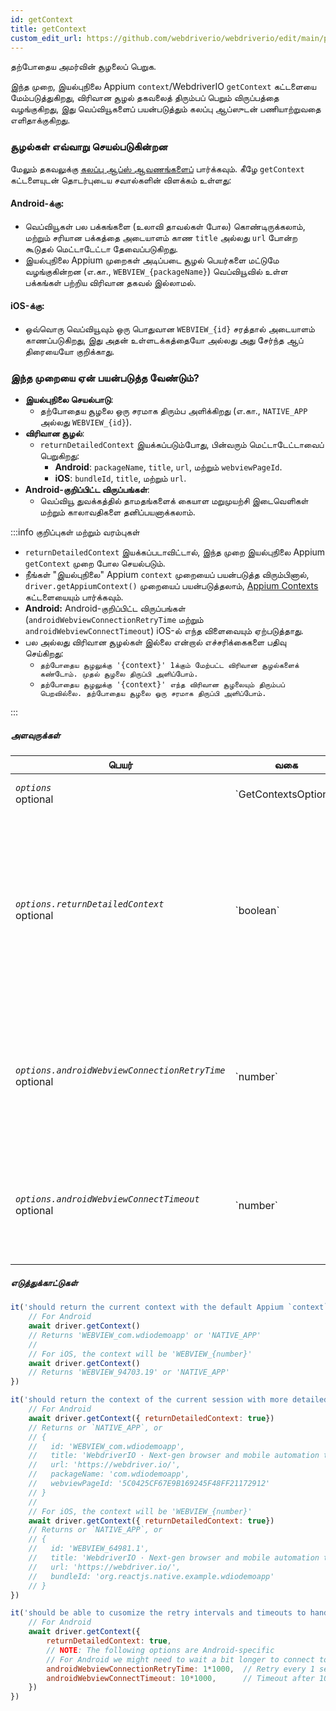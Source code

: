 ```yaml
---
id: getContext
title: getContext
custom_edit_url: https://github.com/webdriverio/webdriverio/edit/main/packages/webdriverio/src/commands/mobile/getContext.ts
---
```


தற்போதைய அமர்வின் சூழலைப் பெறுக.

இந்த முறை, இயல்புநிலை Appium `context`/WebdriverIO `getContext` கட்டளையை மேம்படுத்துகிறது, விரிவான சூழல் தகவலைத் திரும்பப் பெறும் விருப்பத்தை வழங்குகிறது, இது வெப்வியூகளைப் பயன்படுத்தும் கலப்பு ஆப்ஸுடன் பணியாற்றுவதை எளிதாக்குகிறது.

### சூழல்கள் எவ்வாறு செயல்படுகின்றன
மேலும் தகவலுக்கு [கலப்பு ஆப்ஸ் ஆவணங்களைப்](/docs/api/mobile#hybrid-apps) பார்க்கவும். கீழே `getContext` கட்டளையுடன் தொடர்புடைய சவால்களின் விளக்கம் உள்ளது:

#### Android-க்கு:
- வெப்வியூகள் பல பக்கங்களை (உலாவி தாவல்கள் போல) கொண்டிருக்கலாம், மற்றும் சரியான பக்கத்தை அடையாளம் காண `title` அல்லது `url` போன்ற கூடுதல் மெட்டாடேட்டா தேவைப்படுகிறது.
- இயல்புநிலை Appium முறைகள் அடிப்படை சூழல் பெயர்களை மட்டுமே வழங்குகின்றன (எ.கா., `WEBVIEW_{packageName}`) வெப்வியூவில் உள்ள பக்கங்கள் பற்றிய விரிவான தகவல் இல்லாமல்.

#### iOS-க்கு:
- ஒவ்வொரு வெப்வியூவும் ஒரு பொதுவான `WEBVIEW_{id}` சரத்தால் அடையாளம் காணப்படுகிறது, இது அதன் உள்ளடக்கத்தையோ அல்லது அது சேர்ந்த ஆப் திரையையோ குறிக்காது.

### இந்த முறையை ஏன் பயன்படுத்த வேண்டும்?
- **இயல்புநிலை செயல்பாடு**:
  - தற்போதைய சூழலை ஒரு சரமாக திரும்ப அளிக்கிறது (எ.கா., `NATIVE_APP` அல்லது `WEBVIEW_{id}`).
- **விரிவான சூழல்**:
  - `returnDetailedContext` இயக்கப்படும்போது, பின்வரும் மெட்டாடேட்டாவைப் பெறுகிறது:
    - **Android**: `packageName`, `title`, `url`, மற்றும் `webviewPageId`.
    - **iOS**: `bundleId`, `title`, மற்றும் `url`.
- **Android-குறிப்பிட்ட விருப்பங்கள்**:
  - வெப்வியூ துவக்கத்தில் தாமதங்களைக் கையாள மறுமுயற்சி இடைவெளிகள் மற்றும் காலாவதிகளை தனிப்பயனாக்கலாம்.

:::info குறிப்புகள் மற்றும் வரம்புகள்

- `returnDetailedContext` இயக்கப்படாவிட்டால், இந்த முறை இயல்புநிலை Appium `getContext` முறை போல செயல்படும்.
- நீங்கள் "இயல்புநிலை" Appium `context` முறையைப் பயன்படுத்த விரும்பினால், `driver.getAppiumContext()` முறையைப் பயன்படுத்தலாம், [Appium Contexts](/docs/api/appium#getappiumcontext) கட்டளையையும் பார்க்கவும்.
- **Android:** Android-குறிப்பிட்ட விருப்பங்கள் (`androidWebviewConnectionRetryTime` மற்றும் `androidWebviewConnectTimeout`) iOS-ல் எந்த விளைவையும் ஏற்படுத்தாது.
- பல அல்லது விரிவான சூழல்கள் இல்லை என்றால் எச்சரிக்கைகளை பதிவு செய்கிறது:
  - `தற்போதைய சூழலுக்கு '{context}' 1க்கும் மேற்பட்ட விரிவான சூழல்களைக் கண்டோம். முதல் சூழலை திருப்பி அளிப்போம்.`
  - `தற்போதைய சூழலுக்கு '{context}' எந்த விரிவான சூழலையும் திரும்பப் பெறவில்லை. தற்போதைய சூழலை ஒரு சரமாக திருப்பி அளிப்போம்.`

:::

##### அளவுருக்கள்

<table>
  <thead>
    <tr>
      <th>பெயர்</th><th>வகை</th><th>விவரங்கள்</th>
    </tr>
  </thead>
  <tbody>
    <tr>
      <td><code><var>options</var></code><br /><span className="label labelWarning">optional</span></td>
      <td>`GetContextsOptions`</td>
      <td>`getContext` விருப்பங்கள் (விருப்பத்தேர்வு)</td>
    </tr>
    <tr>
      <td><code><var>options.returnDetailedContext</var></code><br /><span className="label labelWarning">optional</span></td>
      <td>`boolean`</td>
      <td>இயல்பாக, நாங்கள் இயல்புநிலை Appium `context` API-ஐ அடிப்படையாகக் கொண்ட சூழல் பெயரை மட்டுமே திரும்பத் தருகிறோம், இது ஒரு சரம் மட்டுமே. நீங்கள் விரிவான சூழல் தகவலைப் பெற விரும்பினால், இதை `true` என அமைக்கவும். இயல்புநிலை `false` (விருப்பத்தேர்வு).</td>
    </tr>
    <tr>
      <td><code><var>options.androidWebviewConnectionRetryTime</var></code><br /><span className="label labelWarning">optional</span></td>
      <td>`number`</td>
      <td>வெப்வியூவுடன் இணைவதற்கு ஒவ்வொரு மறுமுயற்சிக்கும் இடையில் காத்திருக்க வேண்டிய மில்லிவினாடிகளில் நேரம். இயல்புநிலை `500` மில்லிவினாடிகள் (விருப்பத்தேர்வு). <br /><strong>ANDROID-மட்டும்</strong></td>
    </tr>
    <tr>
      <td><code><var>options.androidWebviewConnectTimeout</var></code><br /><span className="label labelWarning">optional</span></td>
      <td>`number`</td>
      <td>வெப் வியூ பக்கம் கண்டறியப்படுவதற்காக காத்திருக்க வேண்டிய அதிகபட்ச நேரம் மில்லிவினாடிகளில். இயல்புநிலை `5000` மில்லிவினாடிகள் (விருப்பத்தேர்வு). <br /><strong>ANDROID-மட்டும்</strong></td>
    </tr>
  </tbody>
</table>

##### எடுத்துக்காட்டுகள்

```js title="default.test.js"
it('should return the current context with the default Appium `context` method', async () => {
    // For Android
    await driver.getContext()
    // Returns 'WEBVIEW_com.wdiodemoapp' or 'NATIVE_APP'
    //
    // For iOS, the context will be 'WEBVIEW_{number}'
    await driver.getContext()
    // Returns 'WEBVIEW_94703.19' or 'NATIVE_APP'
})

```

```js title="detailed.test.js"
it('should return the context of the current session with more detailed information', async () => {
    // For Android
    await driver.getContext({ returnDetailedContext: true})
    // Returns or `NATIVE_APP`, or
    // {
    //   id: 'WEBVIEW_com.wdiodemoapp',
    //   title: 'WebdriverIO · Next-gen browser and mobile automation test framework for Node.js | WebdriverIO',
    //   url: 'https://webdriver.io/',
    //   packageName: 'com.wdiodemoapp',
    //   webviewPageId: '5C0425CF67E9B169245F48FF21172912'
    // }
    //
    // For iOS, the context will be 'WEBVIEW_{number}'
    await driver.getContext({ returnDetailedContext: true})
    // Returns or `NATIVE_APP`, or
    // {
    //   id: 'WEBVIEW_64981.1',
    //   title: 'WebdriverIO · Next-gen browser and mobile automation test framework for Node.js | WebdriverIO',
    //   url: 'https://webdriver.io/',
    //   bundleId: 'org.reactjs.native.example.wdiodemoapp'
    // }
})

```

```js title="customize.retry.test.js"
it('should be able to cusomize the retry intervals and timeouts to handle delayed webview initialization', async () => {
    // For Android
    await driver.getContext({
        returnDetailedContext: true,
        // NOTE: The following options are Android-specific
        // For Android we might need to wait a bit longer to connect to the webview, so we can provide some additional options
        androidWebviewConnectionRetryTime: 1*1000,  // Retry every 1 second
        androidWebviewConnectTimeout: 10*1000,      // Timeout after 10 seconds
    })
})
```